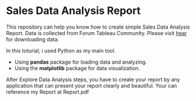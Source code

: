 # Sales Data Analysis Report  
This repository can help you know how to create simple Sales Data Analysis Report.
Data is collected from Forum Tableau Community. Please visit [hear](https://community.tableau.com/s/question/0D54T00000CWeX8SAL/sample-superstore-sales-excelxls) for downloading data.

In this toturial, i used Python as my main tool.
- Using **pandas** package for loading data and analyzing. 
- Using the **matplotlib** package for data visualization.


After Explore Data Analysis steps, you have to create your report by any application that can present your report clearly and beautiful.  Your can reference my Report at Report.pdf